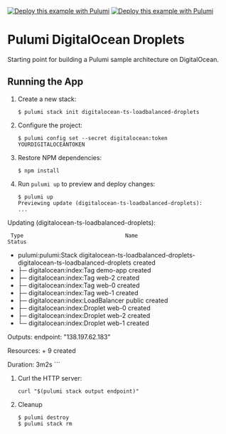 [![Deploy this example with Pulumi](https://get.pulumi.com/new/button.svg)](https://app.pulumi.com/new?template=https://github.com/pulumi/examples/blob/master/digitalocean-ts-loadbalanced-droplets/README.md#gh-light-mode-only)
[![Deploy this example with Pulumi](https://get.pulumi.com/new/button-light.svg)](https://app.pulumi.com/new?template=https://github.com/pulumi/examples/blob/master/digitalocean-ts-loadbalanced-droplets/README.md#gh-dark-mode-only)

# Pulumi DigitalOcean Droplets

Starting point for building a Pulumi sample architecture on DigitalOcean.

## Running the App

1.  Create a new stack:

    ```
    $ pulumi stack init digitalocean-ts-loadbalanced-droplets
    ```

1.  Configure the project:

    ```
    $ pulumi config set --secret digitalocean:token YOURDIGITALOCEANTOKEN
    ```

1.  Restore NPM dependencies:

    ```
    $ npm install
    ```

1.  Run `pulumi up` to preview and deploy changes:

    ```
    $ pulumi up
    Previewing update (digitalocean-ts-loadbalanced-droplets):
    ...

Updating (digitalocean-ts-loadbalanced-droplets):

     Type                                Name                                                                         Status
 +   pulumi:pulumi:Stack                 digitalocean-ts-loadbalanced-droplets-digitalocean-ts-loadbalanced-droplets  created
 +   ├─ digitalocean:index:Tag           demo-app                                                                     created
 +   ├─ digitalocean:index:Tag           web-2                                                                        created
 +   ├─ digitalocean:index:Tag           web-0                                                                        created
 +   ├─ digitalocean:index:Tag           web-1                                                                        created
 +   ├─ digitalocean:index:LoadBalancer  public                                                                       created
 +   ├─ digitalocean:index:Droplet       web-0                                                                        created
 +   ├─ digitalocean:index:Droplet       web-2                                                                        created
 +   └─ digitalocean:index:Droplet       web-1                                                                        created

Outputs:
    endpoint: "138.197.62.183"

Resources:
    + 9 created

Duration: 3m2s
    ```

1.  Curl the HTTP server:

    ```
    curl "$(pulumi stack output endpoint)"
    ```

1. Cleanup

    ```
    $ pulumi destroy
    $ pulumi stack rm
    ```
